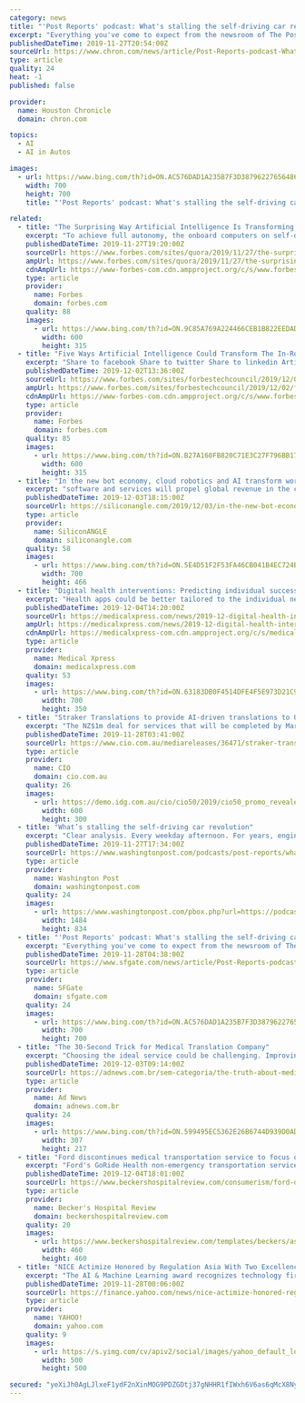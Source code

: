 ```yaml
---
category: news
title: "'Post Reports' podcast: What's stalling the self-driving car revolution"
excerpt: "Everything you've come to expect from the newsroom of The Post - for your ears. In this episode: Faiz Siddiqui explains the engineering challenge behind training self-driving cars. Madhulika Sikka shares the story of an author and filmmaker excavating the experiences of black Americans. Plus, Matt Viser unpacks a Dukakis family tradition."
publishedDateTime: 2019-11-27T20:54:00Z
sourceUrl: https://www.chron.com/news/article/Post-Reports-podcast-What-s-stalling-the-14867447.php
type: article
quality: 24
heat: -1
published: false

provider:
  name: Houston Chronicle
  domain: chron.com

topics:
  - AI
  - AI in Autos

images:
  - url: https://www.bing.com/th?id=ON.AC576DAD1A235B7F3D38796227656486
    width: 700
    height: 700
    title: "'Post Reports' podcast: What's stalling the self-driving car revolution"

related:
  - title: "The Surprising Way Artificial Intelligence Is Transforming Transportation"
    excerpt: "To achieve full autonomy, the onboard computers on self-driving cars need to make use of cameras and radar sensors to generate a 3D view of the vehicle’s surroundings. One of the challenges to this lies in getting the information needed to make split-second decisions in real-time. Eventually, 5G and artificial intelligence will be leveraged ..."
    publishedDateTime: 2019-11-27T19:20:00Z
    sourceUrl: https://www.forbes.com/sites/quora/2019/11/27/the-surprising-way-artificial-intelligence-is-transforming-transportation/
    ampUrl: https://www.forbes.com/sites/quora/2019/11/27/the-surprising-way-artificial-intelligence-is-transforming-transportation/amp/
    cdnAmpUrl: https://www-forbes-com.cdn.ampproject.org/c/s/www.forbes.com/sites/quora/2019/11/27/the-surprising-way-artificial-intelligence-is-transforming-transportation/amp/
    type: article
    provider:
      name: Forbes
      domain: forbes.com
    quality: 88
    images:
      - url: https://www.bing.com/th?id=ON.9C85A769A224466CEB1B822EEDADD6FA
        width: 600
        height: 315
  - title: "Five Ways Artificial Intelligence Could Transform The In-Room Hotel Experience"
    excerpt: "Share to facebook Share to twitter Share to linkedin Artificial intelligence (AI) is upending many industries and transforming everything around us. Self-driving cars, drones that deliver packages and AI assistants that provide instant and accurate responses to your questions would have been considered science fiction just a few years ago."
    publishedDateTime: 2019-12-02T13:36:00Z
    sourceUrl: https://www.forbes.com/sites/forbestechcouncil/2019/12/02/five-ways-artificial-intelligence-could-transform-the-in-room-hotel-experience/
    ampUrl: https://www.forbes.com/sites/forbestechcouncil/2019/12/02/five-ways-artificial-intelligence-could-transform-the-in-room-hotel-experience/amp/
    cdnAmpUrl: https://www-forbes-com.cdn.ampproject.org/c/s/www.forbes.com/sites/forbestechcouncil/2019/12/02/five-ways-artificial-intelligence-could-transform-the-in-room-hotel-experience/amp/
    type: article
    provider:
      name: Forbes
      domain: forbes.com
    quality: 85
    images:
      - url: https://www.bing.com/th?id=ON.B27A160FB820C71E3C27F796BB17896F
        width: 600
        height: 315
  - title: "In the new bot economy, cloud robotics and AI transform work and society in far-reaching ways"
    excerpt: "software and services will propel global revenue in the cloud robotics field from single digits to in excess of $170 billion within the next five years. The popular TV series “The Blacklist” even devoted a recent episode’s plotline to the use of artificial intelligence for murdering a scientist who was seeking to use computers that would ..."
    publishedDateTime: 2019-12-03T18:15:00Z
    sourceUrl: https://siliconangle.com/2019/12/03/in-the-new-bot-economy-cloud-robotics-and-ai-transform-work-and-society-in-far-reaching-ways-serviceexperiencereimagined/
    type: article
    provider:
      name: SiliconANGLE
      domain: siliconangle.com
    quality: 58
    images:
      - url: https://www.bing.com/th?id=ON.5E4D51F2F53FA46CB041B4EC724BD11D
        width: 700
        height: 466
  - title: "Digital health interventions: Predicting individual success using machine learning"
    excerpt: "Health apps could be better tailored to the individual needs of patients. A new statistical technique from the field of machine learning is now making it possible to predict the success of smartphone-based interventions more accurately. These are the findings of an international research team led by the University of Basel and reported in the ..."
    publishedDateTime: 2019-12-04T14:20:00Z
    sourceUrl: https://medicalxpress.com/news/2019-12-digital-health-interventions-individual-success.html
    ampUrl: https://medicalxpress.com/news/2019-12-digital-health-interventions-individual-success.amp
    cdnAmpUrl: https://medicalxpress-com.cdn.ampproject.org/c/s/medicalxpress.com/news/2019-12-digital-health-interventions-individual-success.amp
    type: article
    provider:
      name: Medical Xpress
      domain: medicalxpress.com
    quality: 53
    images:
      - url: https://www.bing.com/th?id=ON.63183DB0F4514DFE4F5E973D21C9858B
        width: 700
        height: 350
  - title: "Straker Translations to provide AI-driven translations to US TV studio for Latin America markets"
    excerpt: "The NZ$1m deal for services that will be completed by March 2020 will be the first time a television studio uses an advanced translation platform that incorporates artificial intelligence and machine translation algorithms to power automatic speech recognition to transcribe, translate and understand the nuances of actors’ dialogue while ..."
    publishedDateTime: 2019-11-28T03:41:00Z
    sourceUrl: https://www.cio.com.au/mediareleases/36471/straker-translations-to-provide-ai-driven/
    type: article
    provider:
      name: CIO
      domain: cio.com.au
    quality: 26
    images:
      - url: https://demo.idg.com.au/cio/cio50/2019/cio50_promo_revealed.jpg
        width: 600
        height: 300
  - title: "What’s stalling the self-driving car revolution"
    excerpt: "Clear analysis. Every weekday afternoon. For years, engineers have raced to program artificial intelligence to recognize the scenarios that human drivers understand implicitly — like the difference between a shadow, a puddle and a pothole. But their efforts to propel self-driving cars into the mainstream have sometimes had disastrous results ..."
    publishedDateTime: 2019-11-27T17:34:00Z
    sourceUrl: https://www.washingtonpost.com/podcasts/post-reports/whats-stalling-the-selfdriving-car-revolution/
    type: article
    provider:
      name: Washington Post
      domain: washingtonpost.com
    quality: 24
    images:
      - url: https://www.washingtonpost.com/pbox.php?url=https://podcast.posttv.com/podcast/20191127/t_1574868036478_name_AEWBHERSABEMXNM2YX3UHZRL6U.jpeg&amp;w=1484&amp;op=resize&amp;opt=1&amp;filter=antialias&amp;t=20170517
        width: 1484
        height: 834
  - title: "'Post Reports' podcast: What's stalling the self-driving car revolution"
    excerpt: "Everything you've come to expect from the newsroom of The Post - for your ears. In this episode: Faiz Siddiqui explains the engineering challenge behind training self-driving cars. Madhulika Sikka shares the story of an author and filmmaker excavating the experiences of black Americans. Plus, Matt Viser unpacks a Dukakis family tradition."
    publishedDateTime: 2019-11-28T04:38:00Z
    sourceUrl: https://www.sfgate.com/news/article/Post-Reports-podcast-What-s-stalling-the-14867447.php
    type: article
    provider:
      name: SFGate
      domain: sfgate.com
    quality: 24
    images:
      - url: https://www.bing.com/th?id=ON.AC576DAD1A235B7F3D38796227656486
        width: 700
        height: 700
  - title: "The 30-Second Trick for Medical Translation Company"
    excerpt: "Choosing the ideal service could be challenging. Improving another section of the development Comparison of different machine translation approaches approach may not compensates the reduction of data quality. Process CAT tools are used and the way was built on by glossaries. Every culture and language on Earth are found in New York. If you ..."
    publishedDateTime: 2019-12-03T09:14:00Z
    sourceUrl: https://adnews.com.br/sem-categoria/the-truth-about-medical-translation-company/
    type: article
    provider:
      name: Ad News
      domain: adnews.com.br
    quality: 24
    images:
      - url: https://www.bing.com/th?id=ON.599495EC5362E26B6744D939D0ADCC81
        width: 307
        height: 217
  - title: "Ford discontinues medical transportation service to focus on self-driving tech"
    excerpt: "Ford's GoRide Health non-emergency transportation service is in the process of shuttering across the five regions of Ohio and Michigan in which it was available, with an expected end date of Dec. 13, according to a notice on the service's website. GoRide Health has already been discontinued in Toledo, Cleveland and Cincinnati, with service in ..."
    publishedDateTime: 2019-12-04T18:01:00Z
    sourceUrl: https://www.beckershospitalreview.com/consumerism/ford-discontinues-medical-transportation-service-to-focus-on-self-driving-tech.html
    type: article
    provider:
      name: Becker's Hospital Review
      domain: beckershospitalreview.com
    quality: 20
    images:
      - url: https://www.beckershospitalreview.com/templates/beckers/assets/images/bhr-mobile-logo.png
        width: 460
        height: 460
  - title: "NICE Actimize Honored by Regulation Asia With Two Excellence Awards, Citing Innovation in Trade Surveillance, AI & Machine Learning"
    excerpt: "The AI & Machine Learning award recognizes technology firms that have successfully used artificial ... “Today’s regulations have created a state of constant change for financial services organizations, elevating the importance of effective compliance monitoring and trade-related surveillance technology,” said Bradley Maclean, Co-founder ..."
    publishedDateTime: 2019-11-28T00:06:00Z
    sourceUrl: https://finance.yahoo.com/news/nice-actimize-honored-regulation-asia-113000420.html
    type: article
    provider:
      name: YAHOO!
      domain: yahoo.com
    quality: 9
    images:
      - url: https://s.yimg.com/cv/apiv2/social/images/yahoo_default_logo.png
        width: 500
        height: 500

secured: "yeXiJh0AgLJlxeF1ydF2nXinMOG9PDZGDtj37gNHHR1fIWxh6V6as6qMcX8NymTuCuMeeENiy56oMahVXOBnAAKHUBypO4TnkLlfcHX8JUN0/RMS73hySAiBndJ/trmsNui84brmK57fljKijmZtPZEvzA4UWriG5a6rNJol9I/VI2XfPGJVJx34d+gykMAmFAqrulfz/gBSW1SaPiGBDVb//mG/ap8ucBUYS95V95W+W/sAiXxHYQZx91cT0RbQ9v1nhQIHX5tl6EiYAXBqZA==;6KpdMAOw2O+yPeSg8DfSqg=="
---
```


